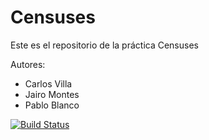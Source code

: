 Censuses
=========

Este es el repositorio de la práctica Censuses

Autores:

* Carlos Villa
* Jairo Montes
* Pablo Blanco

[![Build Status](https://travis-ci.org/Arquisoft/censuses_1a.svg?branch=master)](https://travis-ci.org/Arquisoft/censuses_1a)


